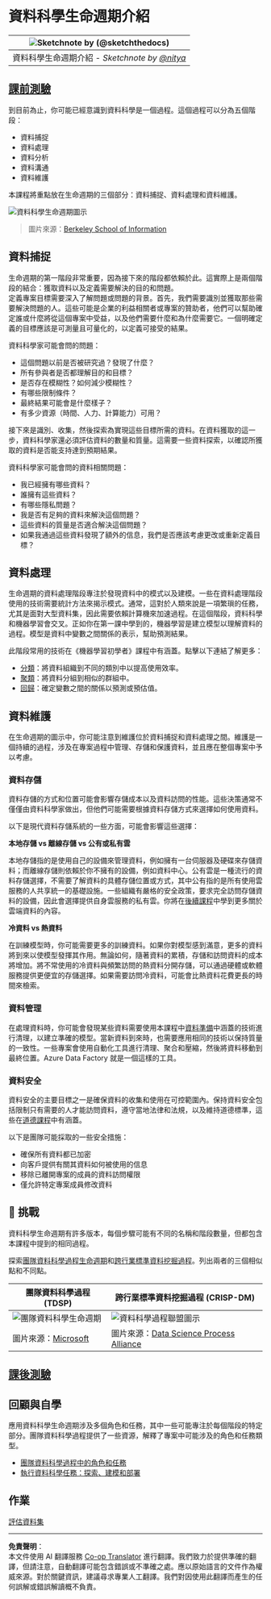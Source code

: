 <!--
CO_OP_TRANSLATOR_METADATA:
{
  "original_hash": "07478c2092203a69087b9c76b1f4dd56",
  "translation_date": "2025-09-05T11:48:35+00:00",
  "source_file": "4-Data-Science-Lifecycle/14-Introduction/README.md",
  "language_code": "tw"
}
-->
# 資料科學生命週期介紹

|![ Sketchnote by [(@sketchthedocs)](https://sketchthedocs.dev) ](../../sketchnotes/14-DataScience-Lifecycle.png)|
|:---:|
| 資料科學生命週期介紹 - _Sketchnote by [@nitya](https://twitter.com/nitya)_ |

## [課前測驗](https://ff-quizzes.netlify.app/en/ds/quiz/26)

到目前為止，你可能已經意識到資料科學是一個過程。這個過程可以分為五個階段：

- 資料捕捉
- 資料處理
- 資料分析
- 資料溝通
- 資料維護

本課程將重點放在生命週期的三個部分：資料捕捉、資料處理和資料維護。

![資料科學生命週期圖示](../../../../4-Data-Science-Lifecycle/14-Introduction/images/data-science-lifecycle.jpg)
> 圖片來源：[Berkeley School of Information](https://ischoolonline.berkeley.edu/data-science/what-is-data-science/)

## 資料捕捉

生命週期的第一階段非常重要，因為接下來的階段都依賴於此。這實際上是兩個階段的結合：獲取資料以及定義需要解決的目的和問題。  
定義專案目標需要深入了解問題或問題的背景。首先，我們需要識別並獲取那些需要解決問題的人。這些可能是企業的利益相關者或專案的贊助者，他們可以幫助確定誰或什麼將從這個專案中受益，以及他們需要什麼和為什麼需要它。一個明確定義的目標應該是可測量且可量化的，以定義可接受的結果。

資料科學家可能會問的問題：
- 這個問題以前是否被研究過？發現了什麼？
- 所有參與者是否都理解目的和目標？
- 是否存在模糊性？如何減少模糊性？
- 有哪些限制條件？
- 最終結果可能會是什麼樣子？
- 有多少資源（時間、人力、計算能力）可用？

接下來是識別、收集，然後探索為實現這些目標所需的資料。在資料獲取的這一步，資料科學家還必須評估資料的數量和質量。這需要一些資料探索，以確認所獲取的資料是否能支持達到預期結果。

資料科學家可能會問的資料相關問題：
- 我已經擁有哪些資料？
- 誰擁有這些資料？
- 有哪些隱私問題？
- 我是否有足夠的資料來解決這個問題？
- 這些資料的質量是否適合解決這個問題？
- 如果我通過這些資料發現了額外的信息，我們是否應該考慮更改或重新定義目標？

## 資料處理

生命週期的資料處理階段專注於發現資料中的模式以及建模。一些在資料處理階段使用的技術需要統計方法來揭示模式。通常，這對於人類來說是一項繁瑣的任務，尤其是面對大型資料集，因此需要依賴計算機來加速過程。在這個階段，資料科學和機器學習會交叉。正如你在第一課中學到的，機器學習是建立模型以理解資料的過程。模型是資料中變數之間關係的表示，幫助預測結果。

此階段常用的技術在《機器學習初學者》課程中有涵蓋。點擊以下連結了解更多：

- [分類](https://github.com/microsoft/ML-For-Beginners/tree/main/4-Classification)：將資料組織到不同的類別中以提高使用效率。
- [聚類](https://github.com/microsoft/ML-For-Beginners/tree/main/5-Clustering)：將資料分組到相似的群組中。
- [回歸](https://github.com/microsoft/ML-For-Beginners/tree/main/2-Regression)：確定變數之間的關係以預測或預估值。

## 資料維護

在生命週期的圖示中，你可能注意到維護位於資料捕捉和資料處理之間。維護是一個持續的過程，涉及在專案過程中管理、存儲和保護資料，並且應在整個專案中予以考慮。

### 資料存儲
資料存儲的方式和位置可能會影響存儲成本以及資料訪問的性能。這些決策通常不僅僅由資料科學家做出，但他們可能需要根據資料存儲方式來選擇如何使用資料。

以下是現代資料存儲系統的一些方面，可能會影響這些選擇：

**本地存儲 vs 離線存儲 vs 公有或私有雲**

本地存儲指的是使用自己的設備來管理資料，例如擁有一台伺服器及硬碟來存儲資料；而離線存儲則依賴於你不擁有的設備，例如資料中心。公有雲是一種流行的資料存儲選擇，不需要了解資料的具體存儲位置或方式，其中公有指的是所有使用雲服務的人共享統一的基礎設施。一些組織有嚴格的安全政策，要求完全訪問存儲資料的設備，因此會選擇提供自身雲服務的私有雲。你將在[後續課程](https://github.com/microsoft/Data-Science-For-Beginners/tree/main/5-Data-Science-In-Cloud)中學到更多關於雲端資料的內容。

**冷資料 vs 熱資料**

在訓練模型時，你可能需要更多的訓練資料。如果你對模型感到滿意，更多的資料將到來以使模型發揮其作用。無論如何，隨著資料的累積，存儲和訪問資料的成本將增加。將不常使用的冷資料與頻繁訪問的熱資料分開存儲，可以通過硬體或軟體服務提供更便宜的存儲選擇。如果需要訪問冷資料，可能會比熱資料花費更長的時間來檢索。

### 資料管理
在處理資料時，你可能會發現某些資料需要使用本課程中[資料準備](https://github.com/microsoft/Data-Science-For-Beginners/tree/main/2-Working-With-Data/08-data-preparation)中涵蓋的技術進行清理，以建立準確的模型。當新資料到來時，也需要應用相同的技術以保持質量的一致性。一些專案會使用自動化工具進行清理、聚合和壓縮，然後將資料移動到最終位置。Azure Data Factory 就是一個這樣的工具。

### 資料安全
資料安全的主要目標之一是確保資料的收集和使用在可控範圍內。保持資料安全包括限制只有需要的人才能訪問資料，遵守當地法律和法規，以及維持道德標準，這些在[道德課程](https://github.com/microsoft/Data-Science-For-Beginners/tree/main/1-Introduction/02-ethics)中有涵蓋。

以下是團隊可能採取的一些安全措施：
- 確保所有資料都已加密
- 向客戶提供有關其資料如何被使用的信息
- 移除已離開專案的成員的資料訪問權限
- 僅允許特定專案成員修改資料

## 🚀 挑戰

資料科學生命週期有許多版本，每個步驟可能有不同的名稱和階段數量，但都包含本課程中提到的相同過程。

探索[團隊資料科學過程生命週期](https://docs.microsoft.com/en-us/azure/architecture/data-science-process/lifecycle)和[跨行業標準資料挖掘過程](https://www.datascience-pm.com/crisp-dm-2/)。列出兩者的三個相似點和不同點。

|團隊資料科學過程 (TDSP)|跨行業標準資料挖掘過程 (CRISP-DM)|
|--|--|
|![團隊資料科學生命週期](../../../../4-Data-Science-Lifecycle/14-Introduction/images/tdsp-lifecycle2.png) | ![資料科學過程聯盟圖示](../../../../4-Data-Science-Lifecycle/14-Introduction/images/CRISP-DM.png) |
| 圖片來源：[Microsoft](https://docs.microsoft.comazure/architecture/data-science-process/lifecycle) | 圖片來源：[Data Science Process Alliance](https://www.datascience-pm.com/crisp-dm-2/) |

## [課後測驗](https://ff-quizzes.netlify.app/en/ds/quiz/27)

## 回顧與自學

應用資料科學生命週期涉及多個角色和任務，其中一些可能專注於每個階段的特定部分。團隊資料科學過程提供了一些資源，解釋了專案中可能涉及的角色和任務類型。

* [團隊資料科學過程中的角色和任務](https://docs.microsoft.com/en-us/azure/architecture/data-science-process/roles-tasks)
* [執行資料科學任務：探索、建模和部署](https://docs.microsoft.com/en-us/azure/architecture/data-science-process/execute-data-science-tasks)

## 作業

[評估資料集](assignment.md)

---

**免責聲明**：  
本文件使用 AI 翻譯服務 [Co-op Translator](https://github.com/Azure/co-op-translator) 進行翻譯。我們致力於提供準確的翻譯，但請注意，自動翻譯可能包含錯誤或不準確之處。應以原始語言的文件作為權威來源。對於關鍵資訊，建議尋求專業人工翻譯。我們對因使用此翻譯而產生的任何誤解或錯誤解讀概不負責。